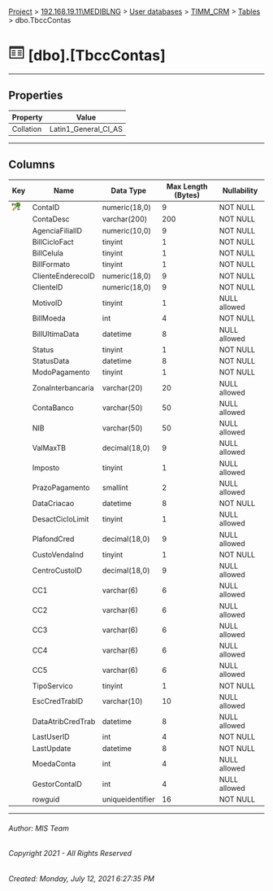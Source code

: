#### 

[Project](../../../../index.md) > [192.168.19.11\\MEDIBLNG](../../../index.md) > [User databases](../../index.md) > [TIMM_CRM](../index.md) > [Tables](Tables.md) > dbo.TbccContas

# ![Tables](../../../../Images/Table32.png) [dbo].[TbccContas]

---

## <a name="#properties"></a>Properties

| Property | Value |
|---|---|
| Collation | Latin1_General_CI_AS |


---

## <a name="#columns"></a>Columns

| Key | Name | Data Type | Max Length (Bytes) | Nullability |
|---|---|---|---|---|
| [![Cluster Primary Key PK_TbccContas_ContaID: ContaID](../../../../Images/pkcluster.png)](#indexes) | ContaID | numeric(18,0) | 9 | NOT NULL |
|  | ContaDesc | varchar(200) | 200 | NOT NULL |
|  | AgenciaFilialID | numeric(10,0) | 9 | NOT NULL |
|  | BillCicloFact | tinyint | 1 | NOT NULL |
|  | BillCelula | tinyint | 1 | NOT NULL |
|  | BillFormato | tinyint | 1 | NOT NULL |
|  | ClienteEnderecoID | numeric(18,0) | 9 | NOT NULL |
|  | ClienteID | numeric(18,0) | 9 | NOT NULL |
|  | MotivoID | tinyint | 1 | NULL allowed |
|  | BillMoeda | int | 4 | NOT NULL |
|  | BillUltimaData | datetime | 8 | NULL allowed |
|  | Status | tinyint | 1 | NOT NULL |
|  | StatusData | datetime | 8 | NOT NULL |
|  | ModoPagamento | tinyint | 1 | NOT NULL |
|  | ZonaInterbancaria | varchar(20) | 20 | NULL allowed |
|  | ContaBanco | varchar(50) | 50 | NULL allowed |
|  | NIB | varchar(50) | 50 | NULL allowed |
|  | ValMaxTB | decimal(18,0) | 9 | NULL allowed |
|  | Imposto | tinyint | 1 | NULL allowed |
|  | PrazoPagamento | smallint | 2 | NULL allowed |
|  | DataCriacao | datetime | 8 | NOT NULL |
|  | DesactCicloLimit | tinyint | 1 | NULL allowed |
|  | PlafondCred | decimal(18,0) | 9 | NULL allowed |
|  | CustoVendaInd | tinyint | 1 | NOT NULL |
|  | CentroCustoID | decimal(18,0) | 9 | NULL allowed |
|  | CC1 | varchar(6) | 6 | NULL allowed |
|  | CC2 | varchar(6) | 6 | NULL allowed |
|  | CC3 | varchar(6) | 6 | NULL allowed |
|  | CC4 | varchar(6) | 6 | NULL allowed |
|  | CC5 | varchar(6) | 6 | NULL allowed |
|  | TipoServico | tinyint | 1 | NOT NULL |
|  | EscCredTrabID | varchar(10) | 10 | NULL allowed |
|  | DataAtribCredTrab | datetime | 8 | NULL allowed |
|  | LastUserID | int | 4 | NOT NULL |
|  | LastUpdate | datetime | 8 | NOT NULL |
|  | MoedaConta | int | 4 | NULL allowed |
|  | GestorContaID | int | 4 | NULL allowed |
|  | rowguid | uniqueidentifier | 16 | NOT NULL |


---

###### Author:  MIS Team

###### Copyright 2021 - All Rights Reserved

###### Created: Monday, July 12, 2021 6:27:35 PM

